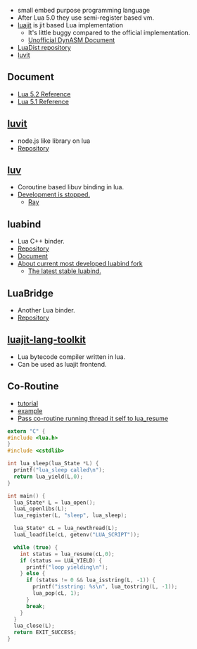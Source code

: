 * small embed purpose programming language
* After Lua 5.0 they use semi-register based vm.
* [luajit](http://luajit.org/) is jit based Lua implementation
  * It's little buggy compared to the official implementation.
  * [Unofficial DynASM Document](http://corsix.github.io/dynasm-doc/)
* [LuaDist repository](https://github.com/LuaDist/lua)
* [luvit](https://github.com/luvit/luvit)

## Document
* [Lua 5.2 Reference](http://www.lua.org/manual/5.2/manual.html)
* [Lua 5.1 Reference](http://www.lua.org/manual/5.1/manual.html)

## [luvit](http://luvit.io/)
* node.js like library on lua
* [Repository](https://github.com/luvit/luvit)

## [luv](https://github.com/richardhundt/luv)
* Coroutine based libuv binding in lua.
* [Development is stopped.](https://github.com/richardhundt/luv/issues/24)
  * [Ray](https://github.com/richardhundt/ray)

## luabind
* Lua C++ binder.
* [Repository](https://github.com/luabind/luabind)
* [Document](http://www.rasterbar.com/products/luabind/docs.html)
* [About current most developed luabind fork](https://sourceforge.net/p/luabind/mailman/luabind-user/thread/12976453.uLFjAm3qha@ernie/)
  * [The latest stable luabind.](https://github.com/rpavlik/luabind)

## LuaBridge
* Another Lua binder.
* [Repository](https://github.com/vinniefalco/LuaBridge)

## [luajit-lang-toolkit](https://github.com/franko/luajit-lang-toolkit)
* Lua bytecode compiler written in lua.
* Can be used as luajit frontend.

## Co-Routine
* [tutorial](http://lua-users.org/wiki/CoroutinesTutorial)
* [example](http://stackoverflow.com/questions/7206411/lua-co-routines)
* [Pass co-routine running thread it self to lua_resume](http://lua-users.org/lists/lua-l/2005-02/msg00302.html)
```C
extern "C" {
#include <lua.h>
}
#include <cstdlib>

int lua_sleep(lua_State *L) {
  printf("lua_sleep called\n");
  return lua_yield(L,0);
}

int main() {
  lua_State* L = lua_open();
  luaL_openlibs(L);
  lua_register(L, "sleep", lua_sleep);

  lua_State* cL = lua_newthread(L);
  luaL_loadfile(cL, getenv("LUA_SCRIPT"));

  while (true) {
    int status = lua_resume(cL,0);
    if (status == LUA_YIELD) {
      printf("loop yielding\n");
    } else {
      if (status != 0 && lua_isstring(L, -1)) {
        printf("isstring: %s\n", lua_tostring(L, -1));
        lua_pop(cL, 1);
      }
      break;
    }
  }
  lua_close(L);
  return EXIT_SUCCESS;
}
```
